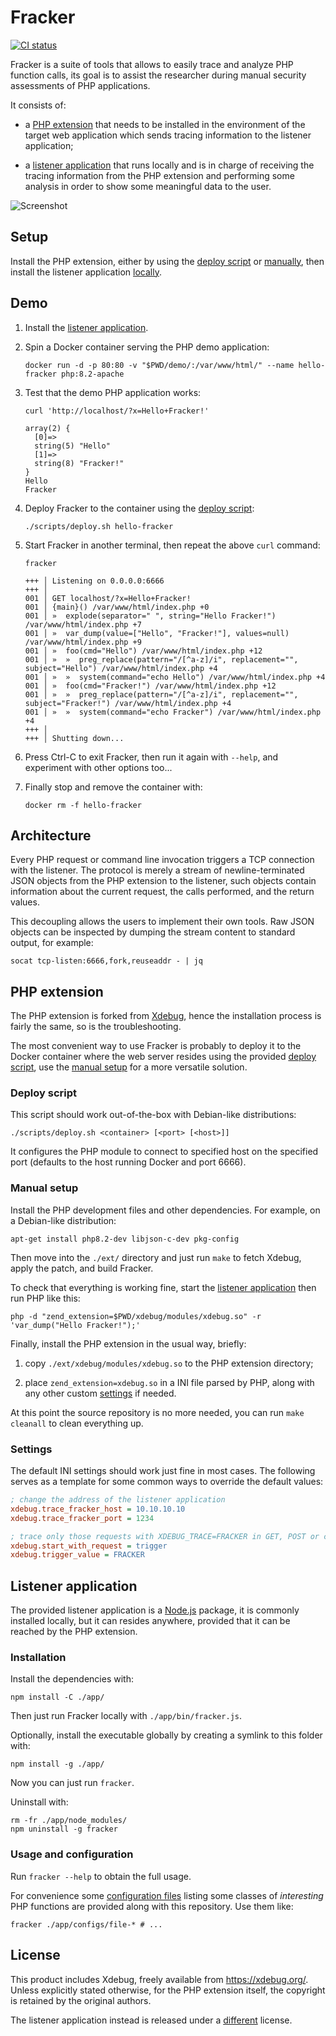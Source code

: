 # Fracker

[![CI status](https://github.com/cyrus-and/fracker/actions/workflows/ci.yml/badge.svg)](https://github.com/cyrus-and/fracker/actions?query=workflow:CI)

Fracker is a suite of tools that allows to easily trace and analyze PHP function calls, its goal is to assist the researcher during manual security assessments of PHP applications.

It consists of:

- a [PHP extension](#php-extension) that needs to be installed in the environment of the target web application which sends tracing information to the listener application;

- a [listener application](#listener-application) that runs locally and is in charge of receiving the tracing information from the PHP extension and performing some analysis in order to show some meaningful data to the user.

![Screenshot](https://gist.githubusercontent.com/cyrus-and/20e1fe4ae91fcd3c823262e7e8344a75/raw/2ccc21c6d82caf49c8e0315a7edd4397b2c51669/screenshot.png)

## Setup

Install the PHP extension, either by using the [deploy script](#deploy-script) or [manually](#manual-setup), then install the listener application [locally](#installation).

## Demo

1. Install the [listener application](#installation).

2. Spin a Docker container serving the PHP demo application:

    ```console
    docker run -d -p 80:80 -v "$PWD/demo/:/var/www/html/" --name hello-fracker php:8.2-apache
    ```

3. Test that the demo PHP application works:

    ```console
    curl 'http://localhost/?x=Hello+Fracker!'
    ```
    ```
    array(2) {
      [0]=>
      string(5) "Hello"
      [1]=>
      string(8) "Fracker!"
    }
    Hello
    Fracker
    ```

4. Deploy Fracker to the container using the [deploy script](#deploy-script):

    ```console
    ./scripts/deploy.sh hello-fracker
    ```

5. Start Fracker in another terminal, then repeat the above `curl` command:

    ```console
    fracker
    ```
    ```
    +++ │ Listening on 0.0.0.0:6666
    +++ │
    001 │ GET localhost/?x=Hello+Fracker!
    001 │ {main}() /var/www/html/index.php +0
    001 │ »  explode(separator=" ", string="Hello Fracker!") /var/www/html/index.php +7
    001 │ »  var_dump(value=["Hello", "Fracker!"], values=null) /var/www/html/index.php +9
    001 │ »  foo(cmd="Hello") /var/www/html/index.php +12
    001 │ »  »  preg_replace(pattern="/[^a-z]/i", replacement="", subject="Hello") /var/www/html/index.php +4
    001 │ »  »  system(command="echo Hello") /var/www/html/index.php +4
    001 │ »  foo(cmd="Fracker!") /var/www/html/index.php +12
    001 │ »  »  preg_replace(pattern="/[^a-z]/i", replacement="", subject="Fracker!") /var/www/html/index.php +4
    001 │ »  »  system(command="echo Fracker") /var/www/html/index.php +4
    +++ │
    +++ │ Shutting down...
    ```

6. Press Ctrl-C to exit Fracker, then run it again with `--help`, and experiment with other options too...

7. Finally stop and remove the container with:

    ```console
    docker rm -f hello-fracker
    ```

## Architecture

Every PHP request or command line invocation triggers a TCP connection with the listener. The protocol is merely a stream of newline-terminated JSON objects from the PHP extension to the listener, such objects contain information about the current request, the calls performed, and the return values.

This decoupling allows the users to implement their own tools. Raw JSON objects can be inspected by dumping the stream content to standard output, for example:

```console
socat tcp-listen:6666,fork,reuseaddr - | jq
```

## PHP extension

The PHP extension is forked from [Xdebug](https://github.com/xdebug/xdebug), hence the installation process is fairly the same, so is the troubleshooting.

The most convenient way to use Fracker is probably to deploy it to the Docker container where the web server resides using the provided [deploy script](#deploy-script), use the [manual setup](#manual-setup) for a more versatile solution.

### Deploy script

This script should work out-of-the-box with Debian-like distributions:

```console
./scripts/deploy.sh <container> [<port> [<host>]]
```

It configures the PHP module to connect to specified host on the specified port (defaults to the host running Docker and port 6666).

### Manual setup

Install the PHP development files and other dependencies. For example, on a Debian-like distribution:

```console
apt-get install php8.2-dev libjson-c-dev pkg-config
```

Then move into the `./ext/` directory and just run `make` to fetch Xdebug, apply the patch, and build Fracker.

To check that everything is working fine, start the [listener application](#listener-application) then run PHP like this:

```console
php -d "zend_extension=$PWD/xdebug/modules/xdebug.so" -r 'var_dump("Hello Fracker!");'
```

Finally, install the PHP extension in the usual way, briefly:

1. copy `./ext/xdebug/modules/xdebug.so` to the PHP extension directory;

2. place `zend_extension=xdebug.so` in a INI file parsed by PHP, along with any other custom [settings](#settings) if needed.

At this point the source repository is no more needed, you can run `make cleanall` to clean everything up.

### Settings

The default INI settings should work just fine in most cases. The following serves as a template for some common ways to override the default values:

```ini
; change the address of the listener application
xdebug.trace_fracker_host = 10.10.10.10
xdebug.trace_fracker_port = 1234

; trace only those requests with XDEBUG_TRACE=FRACKER in GET, POST or cookies
xdebug.start_with_request = trigger
xdebug.trigger_value = FRACKER
```

## Listener application

The provided listener application is a [Node.js](https://nodejs.org/en) package, it is commonly installed locally, but it can resides anywhere, provided that it can be reached by the PHP extension.

### Installation

Install the dependencies with:

```console
npm install -C ./app/
```

Then just run Fracker locally with `./app/bin/fracker.js`.

Optionally, install the executable globally by creating a symlink to this folder with:

```console
npm install -g ./app/
```

Now you can just run `fracker`.

Uninstall with:

```console
rm -fr ./app/node_modules/
npm uninstall -g fracker
```

### Usage and configuration

Run `fracker --help` to obtain the full usage.

For convenience some [configuration files](app/configs/) listing some classes of *interesting* PHP functions are provided along with this repository. Use them like:

```console
fracker ./app/configs/file-* # ...
```

## License

This product includes Xdebug, freely available from <https://xdebug.org/>. Unless explicitly stated otherwise, for the PHP extension itself, the copyright is retained by the original authors.

The listener application instead is released under a [different](app/LICENSE) license.
